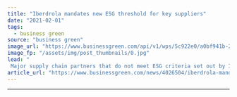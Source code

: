 ```yaml
---
title: "Iberdrola mandates new ESG threshold for key suppliers"
date: "2021-02-01"
tags: 
  - business green
source: "business green"
image_url: "https://www.businessgreen.com/api/v1/wps/5c922e0/a0bf941b-2cd0-4f0d-89a8-7a804ac4736f/8/2009-03-19-Parque-eolico-Maranchon-32-185x114.jpg"
image_fp: "/assets/img/post_thumbnails/0.jpg"
lead: "
 Major supply chain partners that do not meet ESG criteria set out by Iberdrola in a 'reasonable' time frame will be ditched, energy giant warns ..."
article_url: "https://www.businessgreen.com/news/4026504/iberdrola-mandates-esg-threshold-key-suppliers"
---
```


---

